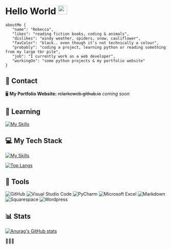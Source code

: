 # Hello World <img src="https://media.giphy.com/media/hvRJCLFzcasrR4ia7z/giphy.gif" width="28">

    aboutMe {
       "name": "Rebecca",
       "likes": "reading fiction books, coding & animals",
       "dislikes": "windy weather, spiders, snow, cauliflower",
       "favColor": "black.. even though it's not technically a colour",
       "probably": "coding a project, learning python or reading something from my large tbr pile",
       "job": "I currently work as a web developer",
       "workingOn": "some python projects & my portfolio website"
    }


## :postbox: Contact
:desktop_computer: **My Portfolio Website:** ~~rclarkeweb.github.io~~ *coming soon*


## 🌱 Learning
[![My Skills](https://skillicons.dev/icons?i=python)](https://skillicons.dev)


## 💻 My Tech Stack

[![My Skills](https://skillicons.dev/icons?i=js,html,css,sass,tailwind,bootstrap,mysql,git,bash&perline=9)](https://skillicons.dev)


[![Top Langs](https://github-readme-stats.vercel.app/api/top-langs/?username=rclarkeweb&hide_progress=true&langs_count=6)](https://github.com/anuraghazra/github-readme-stats)


## 🧰 Tools
![GitHub](https://camo.githubusercontent.com/cca71357fe98ec5f8cd6ebab9044ad2901f4b64ebda379ac81608ed9f1caa1a0/68747470733a2f2f696d672e736869656c64732e696f2f7374617469632f76313f7374796c653d666f722d7468652d6261646765266d6573736167653d47697448756226636f6c6f723d313831373137266c6f676f3d476974487562266c6f676f436f6c6f723d464646464646266c6162656c3d) ![Visual Studio Code](https://img.shields.io/badge/Visual%20Studio%20Code-0078d7.svg?style=for-the-badge&logo=visual-studio-code&logoColor=white) ![PyCharm](https://img.shields.io/badge/pycharm-%23000000.svg?style=for-the-badge&logo=pycharm&logoColor=white) ![Microsoft Excel](https://img.shields.io/badge/Microsoft_Excel-217346?style=for-the-badge&logo=microsoft-excel&logoColor=white) ![Markdown](https://img.shields.io/badge/markdown-%23000000.svg?style=for-the-badge&logo=markdown&logoColor=white) ![Squarespace](https://camo.githubusercontent.com/ae377087036c11041fe207eecab3a1c2588ad9d4d27768a2d2ab73c4341907f5/68747470733a2f2f696d672e736869656c64732e696f2f7374617469632f76313f7374796c653d666f722d7468652d6261646765266d6573736167653d537175617265737061636526636f6c6f723d303030303030266c6f676f3d5371756172657370616365266c6f676f436f6c6f723d464646464646266c6162656c3d) ![Wordpress](https://camo.githubusercontent.com/2943f0d0ea94547e106bc8d4f6208186d826c30ce4526b1d617b3ba5482ec38f/68747470733a2f2f696d672e736869656c64732e696f2f7374617469632f76313f7374796c653d666f722d7468652d6261646765266d6573736167653d576f7264507265737326636f6c6f723d323137353942266c6f676f3d576f72645072657373266c6f676f436f6c6f723d464646464646266c6162656c3d) 
&nbsp;
## 📊 Stats
[![Anurag's GitHub stats](https://github-readme-stats.vercel.app/api?username=rclarkeweb&theme=buefy&show_icons=true)](https://github.com/anuraghazra/github-readme-stats)

:orange_heart::rabbit::paw_prints:
